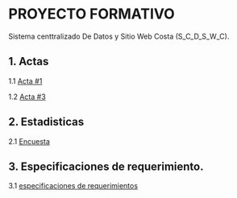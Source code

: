 # PROYECTO FORMATIVO
Sistema centtralizado De Datos y Sitio Web Costa (S_C_D_S_W_C).

## 1. Actas

1.1 [Acta #1](https://github.com/CarsOk/2069827_Equipo_04/blob/master/acta01.md)

1.2 [Acta #3 ](https://github.com/CarsOk/2069827_Equipo_04/blob/master/acta03.md)

## 2. Estadisticas

2.1 [Encuesta](https://github.com/CarsOk/2069827_Equipo_04/blob/master/Encuesta.md)

## 3. Especificaciones de requerimiento.

   3.1 [especificaciones de requerimientos](https://github.com/CarsOk/2069827_Equipo_04/commit/7e532f83465c91fe09734b7870da61eadc52192e)
